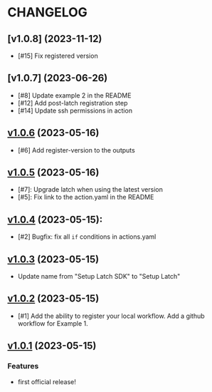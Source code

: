 # CHANGELOG

## [v1.0.8] (2023-11-12)

- [#15] Fix registered version

## [v1.0.7] (2023-06-26)

- [#8] Update example 2 in the README
- [#12] Add post-latch registration step
- [#14] Update ssh permissions in action 

## [v1.0.6] (2023-05-16)

- [#6] Add register-version to the outputs

[v1.0.6]: https://github.com/fulcrumgenomics/setup-latch/releases/tag/v1.0.6

## [v1.0.5] (2023-05-16)

- [#7]: Upgrade latch when using the latest version
- [#5]: Fix link to the action.yaml in the README

[v1.0.5]: https://github.com/fulcrumgenomics/setup-latch/releases/tag/v1.0.5

## [v1.0.4] (2023-05-15):

- [#2] Bugfix: fix all `if` conditions in actions.yaml

[v1.0.4]: https://github.com/fulcrumgenomics/setup-latch/releases/tag/v1.0.4

## [v1.0.3] (2023-05-15)

- Update name from "Setup Latch SDK" to "Setup Latch"

[v1.0.3]: https://github.com/fulcrumgenomics/setup-latch/releases/tag/v1.0.3

## [v1.0.2] (2023-05-15)

- [#1] Add the ability to register your local workflow. Add a github workflow
  for Example 1.

[v1.0.2]: https://github.com/fulcrumgenomics/setup-latch/releases/tag/v1.0.2

## [v1.0.1] (2023-05-15)

### Features

- first official release!

[v1.0.1]: https://github.com/fulcrumgenomics/setup-latch/releases/tag/v1.0.1

